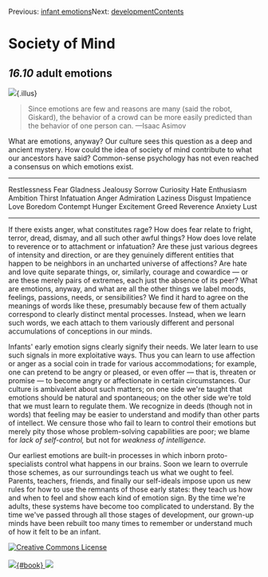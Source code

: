 <div class="chapnav">

<span class="prev">Previous: [infant
emotions](./som-16.9.html)</span><span class="next">Next:
[development](./som-17.html)</span><span
class="contents">[Contents](index.html)</span>
<div class="titlebar">

Society of Mind
===============

</div>

</div>

*16.10* adult emotions
----------------------

![](./illus/ch16/16-13.png){.illus}

> Since emotions are few and reasons are many (said the robot, Giskard),
> the behavior of a crowd can be more easily predicted than the behavior
> of one person can. —Isaac Asimov

What are emotions, anyway? Our culture sees this question as a deep and
ancient mystery. How could the idea of society of mind contribute to
what our ancestors have said? Common-sense psychology has not even
reached a consensus on which emotions exist.

  -------------- ------- ------------ ---------- ---------
  Restlessness   Fear    Gladness     Jealousy   Sorrow
  Curiosity      Hate    Enthusiasm   Ambition   Thirst
  Infatuation    Anger   Admiration   Laziness   Disgust
  Impatience     Love    Boredom      Contempt   Hunger
  Excitement     Greed   Reverence    Anxiety    Lust
  -------------- ------- ------------ ---------- ---------

If there exists anger, what constitutes rage? How does fear relate to
fright, terror, dread, dismay, and all such other awful things? How does
love relate to reverence or to attachment or infatuation? Are these just
various degrees of intensity and direction, or are they genuinely
different entities that happen to be neighbors in an uncharted universe
of affections? Are hate and love quite separate things, or, similarly,
courage and cowardice — or are these merely pairs of extremes, each just
the absence of its peer? What are emotions, anyway, and what are all the
other things we label moods, feelings, passions, needs, or
sensibilities? We find it hard to agree on the meanings of words like
these, presumably because few of them actually correspond to clearly
distinct mental processes. Instead, when we learn such words, we each
attach to them variously different and personal accumulations of
conceptions in our minds.

Infants' early emotion signs clearly signify their needs. We later learn
to use such signals in more exploitative ways. Thus you can learn to use
affection or anger as a social coin in trade for various accommodations;
for example, one can pretend to be angry or pleased, or even offer —
that is, threaten or promise — to become angry or affectionate in
certain circumstances. Our culture is ambivalent about such matters; on
one side we're taught that emotions should be natural and spontaneous;
on the other side we're told that we must learn to regulate them. We
recognize in deeds (though not in words) that feeling may be easier to
understand and modify than other parts of intellect. We censure those
who fail to learn to control their emotions but merely pity those whose
problem-solving capabilities are poor; we blame for *lack of
self-control,* but not for *weakness of intelligence.*

Our earliest emotions are built-in processes in which inborn
proto-specialists control what happens in our brains. Soon we learn to
overrule those schemes, as our surroundings teach us what we ought to
feel. Parents, teachers, friends, and finally our self-ideals impose
upon us new rules for how to use the remnants of those early states:
they teach us how and when to feel and show each kind of emotion sign.
By the time we're adults, these systems have become too complicated to
understand. By the time we've passed through all those stages of
development, our grown-up minds have been rebuilt too many times to
remember or understand much of how it felt to be an infant.

<div class="footer">

[![Creative Commons
License](http://i.creativecommons.org/l/by-nc-sa/3.0/80x15.png)](http://creativecommons.org/licenses/by-nc-sa/3.0/deed.en_US)\
\
[![](./images/som_book.jpeg){#book}
![](./images/a_logo_17.gif)](http://www.amazon.com/gp/product/0671657135?ie=UTF8&camp=1789&creativeASIN=0671657135&linkCode=xm2&tag=marvinminsky)

</div>

